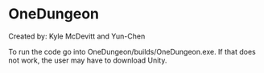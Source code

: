 # OneDungeon

Created by: Kyle McDevitt and Yun-Chen

To run the code go into OneDungeon/builds/OneDungeon.exe.
If that does not work, the user may have to download Unity.
